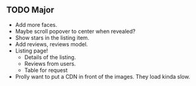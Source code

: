 ## TODO Major

* Add more faces.
* Maybe scroll popover to center when revealed?
* Show stars in the listing item.
* Add reviews, reviews model.
* Listing page!
    * Details of the listing.
    * Reviews from users.
    * Table for request
* Prolly want to put a CDN in front of the images. They load kinda
  slow.
